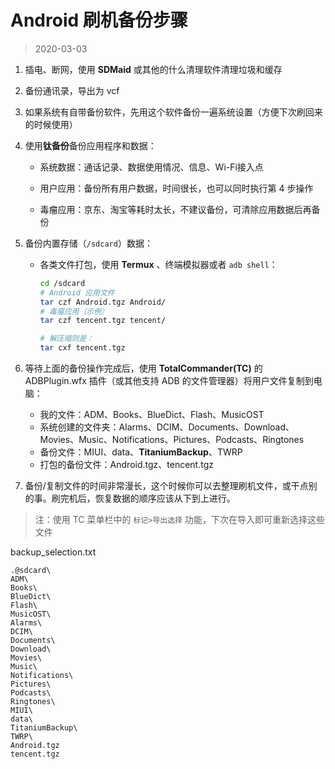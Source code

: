 # Android 刷机备份步骤

> 2020-03-03

1. 插电、断网，使用 **SDMaid** 或其他的什么清理软件清理垃圾和缓存

2. 备份通讯录，导出为 vcf

3. 如果系统有自带备份软件，先用这个软件备份一遍系统设置（方便下次刷回来的时候使用）

4. 使用**钛备份**备份应用程序和数据：

   - 系统数据：通话记录、数据使用情况、信息、Wi-Fi接入点

   - 用户应用：备份所有用户数据，时间很长，也可以同时执行第 4 步操作
   - 毒瘤应用：京东、淘宝等耗时太长，不建议备份，可清除应用数据后再备份

5. 备份内置存储（`/sdcard`）数据：

   - 各类文件打包，使用 **Termux** 、终端模拟器或者 `adb shell`：

     ```sh
     cd /sdcard
     # Android 应用文件
     tar czf Android.tgz Android/
     # 毒瘤应用（示例）
     tar czf tencent.tgz tencent/
     ```

     ```sh
     # 解压缩则是：
     tar cxf tencent.tgz
     ```

6. 等待上面的备份操作完成后，使用 **TotalCommander(TC)** 的 ADBPlugin.wfx 插件（或其他支持 ADB 的文件管理器）将用户文件复制到电脑：

   - 我的文件：ADM、Books、BlueDict、Flash、MusicOST
   - 系统创建的文件夹：Alarms、DCIM、Documents、Download、Movies、Music、Notifications、Pictures、Podcasts、Ringtones
   - 备份文件：MIUI、data、**TitaniumBackup**、TWRP
   - 打包的备份文件：Android.tgz、tencent.tgz

7. 备份/复制文件的时间非常漫长，这个时候你可以去整理刷机文件，或干点别的事。刷完机后，恢复数据的顺序应该从下到上进行。

> 注：使用 TC 菜单栏中的 `标记>导出选择` 功能，下次在导入即可重新选择这些文件

backup_selection.txt

```
.@sdcard\
ADM\
Books\
BlueDict\
Flash\
MusicOST\
Alarms\
DCIM\
Documents\
Download\
Movies\
Music\
Notifications\
Pictures\
Podcasts\
Ringtones\
MIUI\
data\
TitaniumBackup\
TWRP\
Android.tgz
tencent.tgz
```
